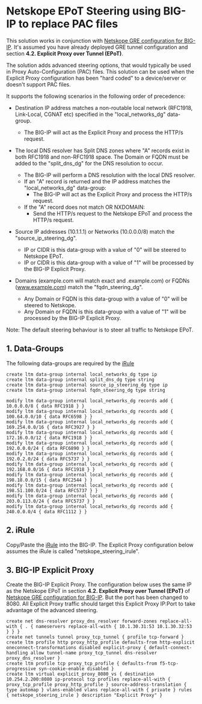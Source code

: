 # Netskope EPoT Steering using BIG-IP to replace PAC files

This solution works in conjunction with [Netskope GRE configuration for BIG-IP](https://github.com/ns-bretts/netskope-gre-bigip). It's assumed you have already deployed GRE tunnel configuration and section **4.2. Explicit Proxy over Tunnel (EPoT)**.

The solution adds advanced steering options, that would typically be used in Proxy Auto-Configuration (PAC) files. This solution can be used when the Explicit Proxy configuration has been "hard coded" to a device/server or doesn't support PAC files.

It supports the following scenarios in the following order of precedence:

- Destination IP address matches a non-routable local network (RFC1918, Link-Local, CGNAT etc) specified in the "local_networks_dg" data-group.
  - The BIG-IP will act as the Explicit Proxy and process the HTTP/s request.

- The local DNS resolver has Split DNS zones where "A" records exist in both RFC1918 and non-RFC1918 space. The Domain or FQDN must be added to the "split_dns_dg" for the DNS resolution to occur.
  - The BIG-IP will perform a DNS resolution with the local DNS resolver.
  - If an "A" record is returned and the IP address matches the "local_networks_dg" data-group:
    - The BIG-IP will act as the Explicit Proxy and process the HTTP/s request.
  - If the "A" record does not match OR NXDOMAIN:
    - Send the HTTP/s request to the Netskope EPoT and process the HTTP/s request.

- Source IP addresses (10.1.1.1) or Networks (10.0.0.0/8) match the "source_ip_steering_dg".
   - IP or CIDR is this data-group with a value of "0" will be steered to Netskope EPoT.
   - IP or CIDR is this data-group with a value of "1" will be processed by the BIG-IP Explicit Proxy.

- Domains (example.com will match exact and .example.com) or FQDNs (www.example.com) match the "fqdn_steering_dg".
   - Any Domain or FQDN is this data-group with a value of "0" will be steered to Netskope.
   - Any Domain or FQDN is this data-group with a value of "1" will be processed by the BIG-IP Explicit Proxy.

Note: The default steering behaviour is to steer all traffic to Netskope EPoT.

## 1. Data-Groups

The following data-groups are required by the [iRule](https://github.com/ns-bretts/netskope-epot-bigip-steering/blob/main/netskope_steering_irule.tcl)

```
create ltm data-group internal local_networks_dg type ip
create ltm data-group internal split_dns_dg type string
create ltm data-group internal source_ip_steering_dg type ip
create ltm data-group internal fqdn_steering_dg type string

modify ltm data-group internal local_networks_dg records add { 10.0.0.0/8 { data RFC1918 } }
modify ltm data-group internal local_networks_dg records add { 100.64.0.0/10 { data RFC6598 } }
modify ltm data-group internal local_networks_dg records add { 169.254.0.0/16 { data RFC3927 } }
modify ltm data-group internal local_networks_dg records add { 172.16.0.0/12 { data RFC1918 } }
modify ltm data-group internal local_networks_dg records add { 192.0.0.0/24 { data RFC6890 } }
modify ltm data-group internal local_networks_dg records add { 192.0.2.0/24 { data RFC5737 } }
modify ltm data-group internal local_networks_dg records add { 192.168.0.0/16 { data RFC1918 } }
modify ltm data-group internal local_networks_dg records add { 198.18.0.0/15 { data RFC2544 } }
modify ltm data-group internal local_networks_dg records add { 198.51.100.0/24 { data RFC5737 } }
modify ltm data-group internal local_networks_dg records add { 203.0.113.0/24 { data RFC5737 } }
modify ltm data-group internal local_networks_dg records add { 240.0.0.0/4 { data RFC1112 } }
```

## 2. iRule

Copy/Paste the [iRule](https://github.com/ns-bretts/netskope-epot-bigip-steering/blob/main/netskope_steering_irule.tcl) into the BIG-IP. The Explicit Proxy configuration below assumes the iRule is called "netskope_steering_irule".

## 3. BIG-IP Explicit Proxy

Create the BIG-IP Explicit Proxy. The configuration below uses the same IP as the Netskope EPoT in section **4.2. Explicit Proxy over Tunnel (EPoT)** of [Netskope GRE configuration for BIG-IP](https://github.com/ns-bretts/netskope-gre-bigip). But the port has been changed to 8080. All Explicit Proxy traffic should target this Explicit Proxy IP:Port to take advantage of the advanced steering.

```
create net dns-resolver proxy_dns_resolver forward-zones replace-all-with { . { nameservers replace-all-with { 10.1.30.31:53 10.1.30.32:53 } } }
create net tunnels tunnel proxy_tcp_tunnel { profile tcp-forward }
create ltm profile http proxy_http_profile defaults-from http-explicit oneconnect-transformations disabled explicit-proxy { default-connect-handling allow tunnel-name proxy_tcp_tunnel dns-resolver proxy_dns_resolver }
create ltm profile tcp proxy_tcp_profile { defaults-from f5-tcp-progressive syn-cookie-enable disabled }
create ltm virtual explicit_proxy_8080_vs { destination 10.254.2.200:8080 ip-protocol tcp profiles replace-all-with { proxy_tcp_profile proxy_http_profile } source-address-translation { type automap } vlans-enabled vlans replace-all-with { private } rules { netskope_steering_irule } description "Explicit Proxy" }
```
